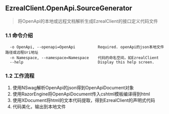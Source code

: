 ## EzrealClient.OpenApi.SourceGenerator
 
> 将OpenApi的本地或远程文档解析生成EzrealClient的接口定义代码文件

### 1.1 命令介绍
```
  -o OpenApi, --openapi=OpenApi          Required. openApi的json本地文件路径或远程Uri地址
  -n Namespace, --namespace=Namespace    代码的命名空间，如EzrealClient
  --help                                 Display this help screen.
```
### 1.2 工作流程
1. 使用NSwag解析OpenApi的json得到OpenApiDocument对象
2. 使用RazorEngine将OpenApiDocument传入cshtml模板编译得到html
3. 使用XDocument将html的文本代码提取，得到EzrealClient的声明式代码
4. 代码美化，输出到本地文件
